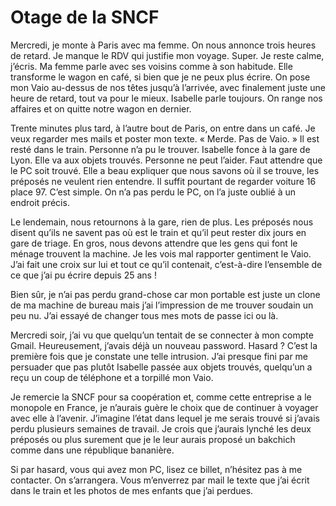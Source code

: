# Otage de la SNCF

Mercredi, je monte à Paris avec ma femme. On nous annonce trois heures de retard. Je manque le RDV qui justifie mon voyage. Super. Je reste calme, j’écris. Ma femme parle avec ses voisins comme à son habitude. Elle transforme le wagon en café, si bien que je ne peux plus écrire. On pose mon Vaio au-dessus de nos têtes jusqu’à l’arrivée, avec finalement juste une heure de retard, tout va pour le mieux. Isabelle parle toujours. On range nos affaires et on quitte notre wagon en dernier.

Trente minutes plus tard, à l’autre bout de Paris, on entre dans un café. Je veux regarder mes mails et poster mon texte. « Merde. Pas de Vaio. » Il est resté dans le train. Personne n’a pu le trouver. Isabelle fonce à la gare de Lyon. Elle va aux objets trouvés. Personne ne peut l’aider. Faut attendre que le PC soit trouvé. Elle a beau expliquer que nous savons où il se trouve, les préposés ne veulent rien entendre. Il suffit pourtant de regarder voiture 16 place 97. C’est simple. On n’a pas perdu le PC, on l’a juste oublié à un endroit précis.

Le lendemain, nous retournons à la gare, rien de plus. Les préposés nous disent qu’ils ne savent pas où est le train et qu’il peut rester dix jours en gare de triage. En gros, nous devons attendre que les gens qui font le ménage trouvent la machine. Je les vois mal rapporter gentiment le Vaio. J’ai fait une croix sur lui et tout ce qu’il contenait, c’est-à-dire l’ensemble de ce que j’ai pu écrire depuis 25 ans !

Bien sûr, je n’ai pas perdu grand-chose car mon portable est juste un clone de ma machine de bureau mais j’ai l’impression de me trouver soudain un peu nu. J’ai essayé de changer tous mes mots de passe ici ou là.

Mercredi soir, j’ai vu que quelqu’un tentait de se connecter à mon compte Gmail. Heureusement, j’avais déjà un nouveau password. Hasard ? C’est la première fois que je constate une telle intrusion. J’ai presque fini par me persuader que pas plutôt Isabelle passée aux objets trouvés, quelqu’un a reçu un coup de téléphone et a torpillé mon Vaio.

Je remercie la SNCF pour sa coopération et, comme cette entreprise a le monopole en France, je n’aurais guère le choix que de continuer à voyager avec elle à l’avenir. J’imagine l’état dans lequel je me serais trouvé si j’avais perdu plusieurs semaines de travail. Je crois que j’aurais lynché les deux préposés ou plus surement que je le leur aurais proposé un bakchich comme dans une république bananière. 

Si par hasard, vous qui avez mon PC, lisez ce billet, n’hésitez pas à me contacter. On s’arrangera. Vous m’enverrez par mail le texte que j’ai écrit dans le train et les photos de mes enfants que j’ai perdues.